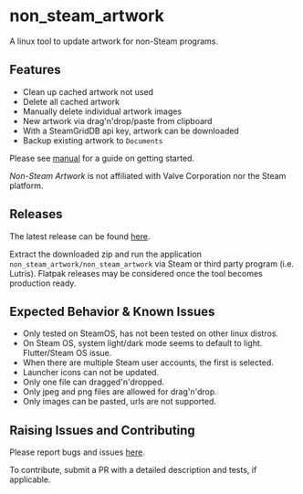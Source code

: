 # non_steam_artwork

A linux tool to update artwork for non-Steam programs.

## Features

- Clean up cached artwork not used
- Delete all cached artwork
- Manually delete individual artwork images
- New artwork via drag'n'drop/paste from clipboard
- With a SteamGridDB api key, artwork can be downloaded
- Backup existing artwork to `Documents`

Please see [manual](docs/manual.md) for a guide on getting started.

*Non-Steam Artwork* is not affiliated with Valve Corporation nor the Steam platform.

## Releases

The latest release can be found [here](https://github.com/defuncart/non_steam_artwork/releases/latest).

Extract the downloaded zip and run the application `non_steam_artwork/non_steam_artwork` via Steam or third party program (i.e. Lutris). Flatpak releases may be considered once the tool becomes production ready.

## Expected Behavior & Known Issues

- Only tested on SteamOS, has not been tested on other linux distros.
- On Steam OS, system light/dark mode seems to default to light. Flutter/Steam OS issue.
- When there are multiple Steam user accounts, the first is selected.
- Launcher icons can not be updated.
- Only one file can dragged'n'dropped.
- Only jpeg and png files are allowed for drag'n'drop.
- Only images can be pasted, urls are not supported.

## Raising Issues and Contributing

Please report bugs and issues [here](https://github.com/defuncart/non_steam_artwork/issues).

To contribute, submit a PR with a detailed description and tests, if applicable.
